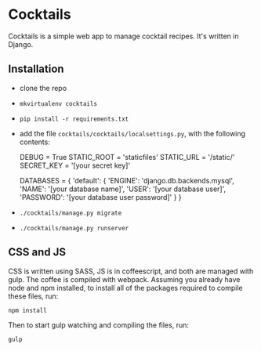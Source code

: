 Cocktails
=========

Cocktails is a simple web app to manage cocktail recipes. It's written in
Django.

Installation
------------

* clone the repo
* `mkvirtualenv cocktails`
* `pip install -r requirements.txt`
* add the file `cocktails/cocktails/localsettings.py`, with the following contents:

	DEBUG = True
	STATIC_ROOT = 'staticfiles'
	STATIC_URL = '/static/'
	SECRET_KEY = '[your secret key]'

	DATABASES = {
			'default': {
					'ENGINE': 'django.db.backends.mysql',
					'NAME': '[your database name]',
					'USER': '[your database user]',
					'PASSWORD': '[your database user password]'
			}
	}
* `./cocktails/manage.py migrate`
* `./cocktails/manage.py runserver`

CSS and JS
----------

CSS is written using SASS, JS is in coffeescript, and both are managed with
gulp. The coffee is compiled with webpack. Assuming you already have node and
npm installed, to install all of the packages required to compile these files,
run:

	npm install

Then to start gulp watching and compiling the files, run:

	gulp
